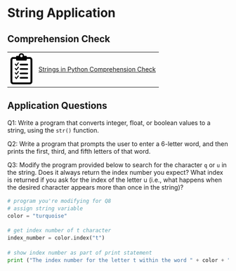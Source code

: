 # String Application

## Comprehension Check

<table>
 <tr><td>
<img src="https://github.com/kwaldenphd/internet/blob/main/images/clipboard.png?raw=true" alt="Clipboard icon" width="50"/></td>
  <td><a href="https://docs.google.com/forms/d/e/1FAIpQLSdFMybseRW8-rommWKphdCFBgqWtpxCY1z8wT2_qk3NaJ8awQ/viewform?usp=sf_link">Strings in Python Comprehension Check</a></td>
  </tr>
  </table>
  
## Application Questions


Q1: Write a program that converts integer, float, or boolean values to a string, using the `str()` function.

Q2: Write a program that prompts the user to enter a 6-letter word, and then prints the first, third, and fifth letters of that word.

Q3: Modify the program provided below to search for the character `q` or `u` in the string. Does it always return the index number you expect? What index is returned if you ask for the index of the letter u (i.e., what happens when the desired character appears more than once in the string)?

```Python
# program you're modifying for Q8
# assign string variable
color = "turquoise"

# get index number of t character
index_number = color.index("t")

# show index number as part of print statement
print ("The index number for the letter t within the word " + color + " is " + index_number)
```